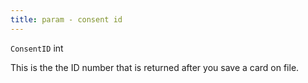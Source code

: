 ```yaml
---
title: param - consent id
---
```


`ConsentID` int

This is the the ID number that is returned after you save a card on file.
